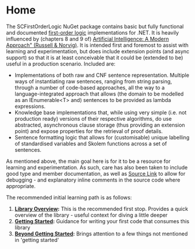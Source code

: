 ﻿# Home

The SCFirstOrderLogic NuGet package contains basic but fully functional and documented [first-order logic](https://en.wikipedia.org/wiki/First-order_logic) implementations for .NET.
It is heavily influenced by (chapters 8 and 9 of) [Artificial Intelligence: A Modern Approach" (Russell & Norvig)](https://www.google.com/search?q=isbn+978-1292153964).
It is intended first and foremost to assist with learning and experimentation, but does include extension points (and async support) so that it is at least conceivable that it could be (extended to be) useful in a production scenario.
Included are:

* Implementations of both raw and CNF sentence representation. 
  Multiple ways of instantiating raw sentences, ranging from string parsing, through a number of code-based approaches, all the way to a language-integrated approach that allows (the domain to be modelled as an IEnumerable&lt;T&gt; and) sentences to be provided as lambda expressions.
* Knowledge base implementations that, while using very simple (i.e. not production ready) versions of their respective algorithms, do use abstracted, asynchronous clause storage (thus providing an extension point) and expose properties for the retrieval of proof details.
* Sentence formatting logic that allows for (customisable) unique labelling of standardised variables and Skolem functions across a set of sentences.

As mentioned above, the main goal here is for it to be a resource for learning and experimentation.
As such, care has also been taken to include good type and member documentation, as well as [Source Link](https://learn.microsoft.com/en-us/dotnet/standard/library-guidance/sourcelink) to allow for debugging - and explanatory inline comments in the source code where appropriate.

The recommended initial learning path is as follows:

1. **[Library Overview](library-overview.md):** This is the recommended first stop. Provides a quick overview of the library - useful context for diving a little deeper
1. **[Getting Started](getting-started.md):** Guidance for writing your first code that consumes this library
1. **[Beyond Getting Started](beyond-getting-started):** Brings attention to a few things not mentioned in 'getting started'
